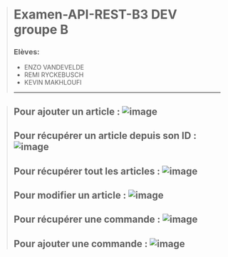 ># Examen-API-REST-B3 DEV groupe B
>
>### Elèves:
>- ENZO VANDEVELDE
>- REMI RYCKEBUSCH 
>- KEVIN MAKHLOUFI 
>---

> Pour ajouter un article :
> ![image](https://user-images.githubusercontent.com/98217327/219788600-256cf3fb-3599-47e9-8a27-b57118772a1a.png)
>---
> Pour récupérer un article depuis son ID :
> ![image](https://user-images.githubusercontent.com/98217327/219788766-dc19f27f-d215-4e98-8cfc-3456ef0d8a7f.png)
>---
> Pour récupérer tout les articles :
> ![image](https://user-images.githubusercontent.com/98217327/219788982-d073a956-37f1-4346-8193-b7ddad9fbbfa.png)
>---
> Pour modifier un article :
>![image](https://user-images.githubusercontent.com/98217327/219789037-75c96eac-8386-49c5-8eef-0a07fbfb7990.png)
>---
> Pour récupérer une commande : 
> ![image](https://user-images.githubusercontent.com/98217327/219789191-f9c5c6bd-2d0b-4a92-ad59-3ca91075f517.png)
>---
> Pour ajouter une commande : 
> ![image](https://user-images.githubusercontent.com/98217327/219789257-70445545-6ba9-41a7-8e88-159864ae8dbc.png)
>---




             
             
             
         
         
         
